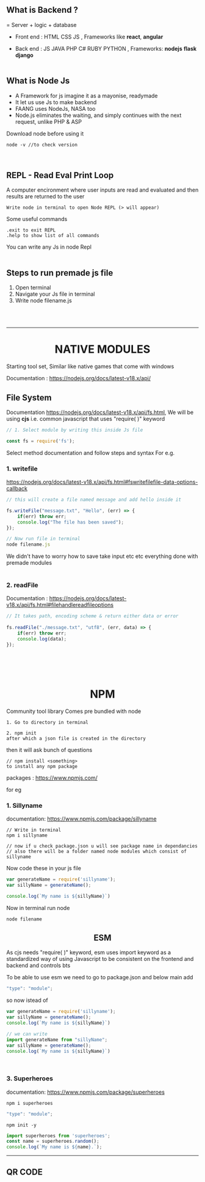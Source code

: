 ## What is Backend ?
= Server + logic + database

- Front end : HTML CSS JS , Frameworks like **react**, **angular** 

- Back end : JS JAVA PHP C# RUBY PYTHON , Frameworks: **nodejs** **flask** **django**<br><br>



## What is Node Js
- A Framework for js imagine it as a mayonise, readymade
- It let us use Js to make backend
- FAANG uses NodeJs, NASA too
- Node.js eliminates the waiting, and simply continues with the next request, unlike PHP & ASP

Download node before using it

    node -v //to check version

<br>

## REPL - Read Eval Print Loop
A computer encironment where user inputs are read and evaluated and then results are returned to the user

    Write node in terminal to open Node REPL (> will appear)
Some useful commands

    .exit to exit REPL
    .help to show list of all commands

You can write any Js in node Repl<br><br>



## Steps to run premade js file
1. Open terminal
2. Navigate your Js file in terminal
3. Write node filename.js

<br><br>


---
# <center> NATIVE MODULES

Starting tool set, Similar like native games that come with windows

Documentation : https://nodejs.org/docs/latest-v18.x/api/

## File System
Documentation https://nodejs.org/docs/latest-v18.x/api/fs.html, 
We will be using **cjs** i.e. common javascript that uses "require( )" keyword

```javascript
// 1. Select module by writing this inside Js file

const fs = require('fs');
```
Select method documentation and follow steps and syntax
For e.g. 

### 1. writefile 
https://nodejs.org/docs/latest-v18.x/api/fs.html#fswritefilefile-data-options-callback

```javascript
// this will create a file named message and add hello inside it

fs.writeFile("message.txt", "Hello", (err) => {
    if(err) throw err;
    console.log("The file has been saved");
});

// Now run file in terminal
node filename.js
```

We didn't have to worry how to save take input etc etc everything done with premade modules<br><br>

### 2. readFile
Documentation : https://nodejs.org/docs/latest-v18.x/api/fs.html#filehandlereadfileoptions

```js
// It takes path, encoding scheme & return either data or error
 
fs.readFile("./message.txt", "utf8", (err, data) => {
    if(err) throw err;
    console.log(data);
});
```
<br><br><br>

# <center>NPM

Community tool library
Comes pre bundled with node

    1. Go to directory in terminal

    2. npm init
    after which a json file is created in the directory

then it will ask bunch of questions

    // npm install <something>
    to install any npm package 

packages : https://www.npmjs.com/

for eg

### 1. Sillyname
documentation: https://www.npmjs.com/package/sillyname

    // Write in terminal
    npm i sillyname
    
    // now if u check package.json u will see package name in dependancies
    // also there will be a folder named node modules which consist of sillyname

Now code these in your js file

```js
var generateName = require('sillyname');
var sillyName = generateName();

console.log(`My name is ${sillyName}`)
```

Now in terminal run node 

    node filename



## <center>ESM

As cjs needs "require( )" keyword, esm uses import keyword as a standardized way of using Javascript to be consistent on the frontend and backend and controls bts

To be able to use esm we need to go to package.json and below main add

```js 
"type": "module";
```

so now istead of

```js
var generateName = require('sillyname');
var sillyName = generateName();
console.log(`My name is ${sillyName}`)

// we can write
import generateName from "sillyName";
var sillyName = generateName();
console.log(`My name is ${sillyName}`)
```
<br>

### 3. Superheroes
documentation: https://www.npmjs.com/package/superheroes

    npm i superheroes

```js 
"type": "module";
```
    npm init -y

```js
import superheroes from 'superheroes';
const name = superheroes.random();
console.log(`My name is ${name}.`);
```

---

## QR CODE  

